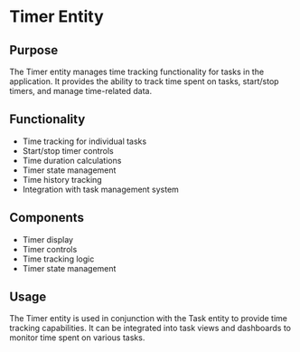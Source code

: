 # Timer Entity

## Purpose

The Timer entity manages time tracking functionality for tasks in the application. It provides the ability to track time spent on tasks, start/stop timers, and manage time-related data.

## Functionality

- Time tracking for individual tasks
- Start/stop timer controls
- Time duration calculations
- Timer state management
- Time history tracking
- Integration with task management system

## Components

- Timer display
- Timer controls
- Time tracking logic
- Timer state management

## Usage

The Timer entity is used in conjunction with the Task entity to provide time tracking capabilities. It can be integrated into task views and dashboards to monitor time spent on various tasks.
